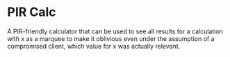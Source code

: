 # PIR Calc
A PIR-friendly calculator that can be used to see all results for a calculation with x as a marquee to make it oblivious even under the assumption of a compromised client, which value for x was actually relevant.
